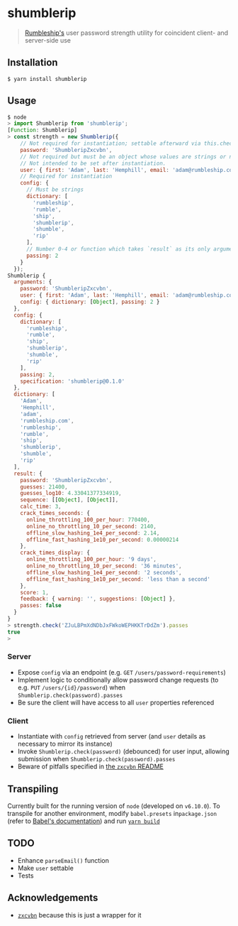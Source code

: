 # shumblerip

> [Rumbleship's](https://rumbleship.com) user password strength utility for coincident client- and server-side use

## Installation

```shell
$ yarn install shumblerip
```

## Usage

```javascript
$ node
> import Shumblerip from 'shumblerip';
[Function: Shumblerip]
> const strength = new Shumblerip({
    // Not required for instantiation; settable afterward via this.check(password)
    password: 'ShumbleripZxcvbn',
    // Not required but must be an object whose values are strings or null.
    // Not intended to be set after instantiation.
    user: { first: 'Adam', last: 'Hemphill', email: 'adam@rumbleship.com' },
    // Required for instantiation
    config: {
      // Must be strings
      dictionary: [
        'rumbleship',
        'rumble',
        'ship',
        'shumblerip',
        'shumble',
        'rip'
      ],
      // Number 0-4 or function which takes `result` as its only argument
      passing: 2
    }
  });
Shumblerip {
  arguments: {
    password: 'ShumbleripZxcvbn',
    user: { first: 'Adam', last: 'Hemphill', email: 'adam@rumbleship.com' },
    config: { dictionary: [Object], passing: 2 }
  },
  config: {
    dictionary: [
      'rumbleship',
      'rumble',
      'ship',
      'shumblerip',
      'shumble',
      'rip'
    ],
    passing: 2,
    specification: 'shumblerip@0.1.0'
  },
  dictionary: [
    'Adam',
    'Hemphill',
    'adam',
    'rumbleship.com',
    'rumbleship',
    'rumble',
    'ship',
    'shumblerip',
    'shumble',
    'rip'
  ],
  result: {
    password: 'ShumbleripZxcvbn',
    guesses: 21400,
    guesses_log10: 4.33041377334919,
    sequence: [[Object], [Object]],
    calc_time: 3,
    crack_times_seconds: {
      online_throttling_100_per_hour: 770400,
      online_no_throttling_10_per_second: 2140,
      offline_slow_hashing_1e4_per_second: 2.14,
      offline_fast_hashing_1e10_per_second: 0.00000214
    },
    crack_times_display: {
      online_throttling_100_per_hour: '9 days',
      online_no_throttling_10_per_second: '36 minutes',
      offline_slow_hashing_1e4_per_second: '2 seconds',
      offline_fast_hashing_1e10_per_second: 'less than a second'
    },
    score: 1,
    feedback: { warning: '', suggestions: [Object] },
    passes: false
  }
}
> strength.check('ZJuLBPmXdNDbJxFWkoWEPHKKTrDdZm').passes
true
>
```

### Server

* Expose `config` via an endpoint (e.g. `GET` `/users/password-requirements`)
* Implement logic to conditionally allow password change requests (to e.g. `PUT` `/users/{id}/password`) when `Shumblerip.check(password).passes`
* Be sure the client will have access to all `user` properties referenced

### Client

* Instantiate with `config` retrieved from server (and `user` details as necessary to mirror its instance)
* Invoke `Shumblerip.check(password)` (debounced) for user input, allowing submission when `Shumblerip.check(password).passes`
* Beware of pitfalls specified in [the `zxcvbn` README](https://github.com/dropbox/zxcvbn/blob/master/README.md)

## Transpiling

Currently built for the running version of `node` (developed on `v6.10.0`). To transpile for another environment, modify `babel.presets` in`package.json` (refer to [Babel's documentation](https://babeljs.io/docs/plugins/preset-env/)) and run [`yarn build`](https://yarnpkg.com/lang/en/docs/package-json/#toc-scripts)

## TODO

* Enhance `parseEmail()` function
* Make `user` settable
* Tests

## Acknowledgements

* [`zxcvbn`](https://github.com/dropbox/zxcvbn`) because this is just a wrapper for it
